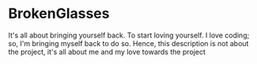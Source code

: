 # BrokenGlasses
It's all about bringing yourself back. To start loving yourself. I love coding; so, I'm bringing myself back to do so. Hence, this description is not about the project, it's all about me and my love towards the project 
